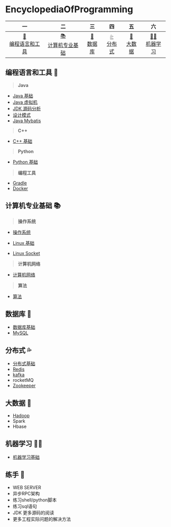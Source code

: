 # EncyclopediaOfProgramming

|                           一                           |                          二                          |                        三                        |                        四                        |                       五                       |                            六                            |
| :----------------------------------------------------: | :--------------------------------------------------: | :----------------------------------------------: | :----------------------------------------------: | :--------------------------------------------: | :------------------------------------------------------: |
| [:wrench:<br />编程语言和工具](#编程语言和工具-wrench) | [:books:<br />计算机专业基础](#计算机专业基础-books) | [:floppy_disk:<br />数据库](#数据库-floppy_disk) | [:sweat_drops:<br />分布式](#分布式-sweat_drops) | [:baby_chick:<br />大数据](#大数据-baby_chick) | [:man_astronaut:<br />机器学习](#机器学习-man_astronaut) |

## 编程语言和工具 :wrench:

> **Java**

* [Java 基础](ProgrammingNotes/JavaBasic.md)
* [Java 虚拟机](ProgrammingNotes/JavaVirtualMachine.md)
* [JDK 源码分析](ProgrammingNotes/JDKSourceCodeAnalysis.md)
* [设计模式](ProgrammingNotes/DesignPatterns.md)
* [Java Mybatis](ProgrammingNotes/JavaMybatis.md)

> **C++**

* [C++ 基础](ProgrammingNotes/CppBasics.md)

> **Python**

* [Python 基础](ProgrammingNotes/PythonBasics.md)

> **编程工具**

* [Gradle](ProgrammingNotes/Gradle.md)
* [Docker](ProgrammingNotes/Docker.md)

## 计算机专业基础 :books:

> **操作系统** 

* [操作系统](ProgrammingNotes/OperatingSystem.md)
* [Linux 基础](ProgrammingNotes/LinuxBasics.md)

* [Linux Socket](ProgrammingNotes/LinuxSocket.md)

> **计算机网络**

* [计算机网络](ProgrammingNotes/NetworkOfComputer.md)

> **算法**

* [算法](Algorithm/Algorithm.md)

## 数据库 :floppy_disk:

* [数据库基础](ProgrammingNotes/DatabaseBasics.md)
* [MySQL](ProgrammingNotes/MySQL.md)

## 分布式 :sweat_drops:

* [分布式基础](ProgrammingNotes/DistributedSystem.md)
* [Redis](ProgrammingNotes/Redis.md)
* [kafka](ProgrammingNotes/Kafka.md)
* rocketMQ
* [Zookeeper](ProgrammingNotes/zookeeper.md)

## 大数据 :baby_chick:

* [Hadoop](ProgrammingNotes/Hadoop.md)
* Spark
* Hbase

## 机器学习 :man_astronaut:

* [机器学习基础](MachineLearning/MachineLearningBasics.md)

## 练手 :egg:

* WEB SERVER
* 异步RPC架构
* 练习shell/python脚本
* 练习sql语句
* JDK 更多源码的阅读
* 更多工程实际问题的解决方法